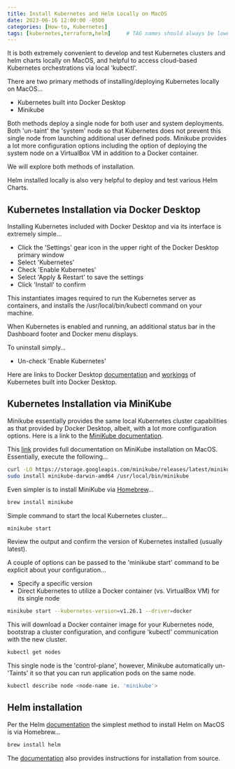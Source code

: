 ```yaml
---
title: Install Kubernetes and Helm Locally on MacOS
date: 2023-06-16 12:00:00 -0500
categories: [How-to, Kubernetes]
tags: [kubernetes,terraform,helm]     # TAG names should always be lowercase
---
```


It is both extremely convenient to develop and test Kubernetes clusters and helm charts locally on MacOS, and helpful to access cloud-based Kubernetes orchestrations via local 'kubectl'.

There are two primary methods of installing/deploying Kubernetes locally on MacOS...

- Kubernetes built into Docker Desktop
- Minikube

Both methods deploy a single node for both user and system deployments. Both 'un-taint' the 'system' node so that Kubernetes does not prevent this single node from launching additional user defined pods. Minikube provides a lot more configuration options including the option of deploying the system node on a VirtualBox VM in addition to a Docker container.

We will explore both methods of installation.

Helm installed locally is also very helpful to deploy and test various Helm Charts.

## Kubernetes Installation via Docker Desktop

Installing Kubernetes included with Docker Desktop and via its interface is extremely simple...

- Click the 'Settings' gear icon in the upper right of the Docker Desktop primary window
- Select 'Kubernetes'
- Check 'Enable Kubernetes'
- Select 'Apply & Restart' to save the settings
- Click 'Install' to confirm

This instantiates images required to run the Kubernetes server as containers, and installs the /usr/local/bin/kubectl command on your machine.

When Kubernetes is enabled and running, an additional status bar in the Dashboard footer and Docker menu displays.

To uninstall simply...

- Un-check 'Enable Kubernetes'

Here are links to Docker Desktop [documentation](https://docs.docker.com/desktop/kubernetes/) and [workings](https://www.docker.com/blog/how-kubernetes-works-under-the-hood-with-docker-desktop/) of Kubernetes built into Docker Desktop.

## Kubernetes Installation via MiniKube

Minikube essentially provides the same local Kubernetes cluster capabilities as that provided by Docker Desktop, albeit, with a lot more configuration options. Here is a link to the [MiniKube documentation](https://minikube.sigs.k8s.io/docs/).

This [link](https://minikube.sigs.k8s.io/docs/start/) provides full documentation on MiniKube installation on MacOS. Essentially, execute the following...

```bash
curl -LO https://storage.googleapis.com/minikube/releases/latest/minikube-darwin-amd64
sudo install minikube-darwin-amd64 /usr/local/bin/minikube
```

Even simpler is to install MiniKube via [Homebrew](https://formulae.brew.sh/formula/minikube)...
```bash
brew install minikube
```

Simple command to start the local Kubernetes cluster...

```bash
minikube start
```

Review the output and confirm the version of Kubernetes installed (usually latest). 

A couple of options can be passed to the 'minikube start' command to be explicit about your configuration...

- Specify a specific version
- Direct Kubernetes to utilize a Docker container (vs. VirtualBox VM) for its single node

```bash
minikube start --kubernetes-version=v1.26.1 --driver=docker
```

This will download a Docker container image for your Kubernetes node, bootstrap a cluster configuration, and configure 'kubectl' communication with the new cluster.

```bash
kubectl get nodes
```

This single node is the 'control-plane', however, Minikube automatically un-'Taints' it so that you can run application pods on the same node.

```bash
kubectl describe node <node-name ie. 'minikube'>
```

## Helm installation

Per the Helm [documentation](https://helm.sh/docs/intro/install/) the simplest method to install Helm on MacOS is via Homebrew...

```bash
brew install helm
```

The [documentation](https://helm.sh/docs/intro/install/) also provides instructions for installation from source.


